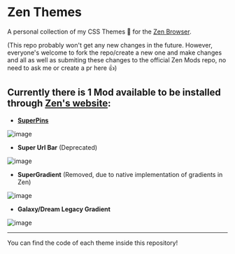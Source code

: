 # Zen Themes

A personal collection of my CSS Themes 🎨 for the [Zen Browser](https://zen-browser.app/).

(This repo probably won't get any new changes in the future. However, everyone's welcome to fork the repo/create a new one and make changes and all as well as submiting these changes to the official Zen Mods repo, no need to ask me or create a pr here 👍)

## Currently there is 1 Mod available to be installed through [Zen's website](https://zen-browser.app/themes):
  - [**SuperPins**](https://zen-browser.app/themes/ad97bb70-0066-4e42-9b5f-173a5e42c6fc)

![image](https://raw.githubusercontent.com/JLBlk/Zen-Themes/refs/heads/main/SuperPins/image.png)

  - **Super Url Bar** (Deprecated)

![image](https://raw.githubusercontent.com/JLBlk/Zen-Themes/refs/heads/main/SuperUrlBar/image.png)

  - **SuperGradient** (Removed, due to native implementation of gradients in Zen)

![image](https://raw.githubusercontent.com/JLBlk/Zen-Themes/refs/heads/main/SuperGradient/image.png)

  - **Galaxy/Dream Legacy Gradient**

![image](https://raw.githubusercontent.com/JLBlk/Zen-Themes/refs/heads/main/GalaxyDreamGradient/image.png)

---

You can find the code of each theme inside this repository!
